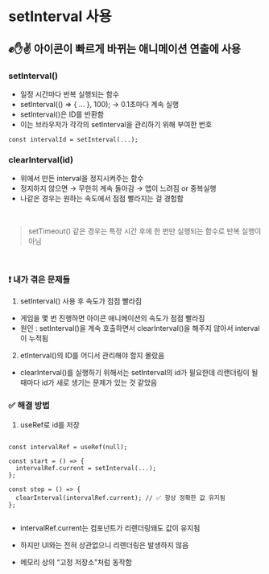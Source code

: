 # setInterval 사용

## ✊✋✌️ 아이콘이 빠르게 바뀌는 애니메이션 연출에 사용

### setInterval()

- 일정 시간마다 반복 실행되는 함수
- setInterval(() => { ... }, 100); → 0.1초마다 계속 실행
- setInterval()은 ID를 반환함
- 이는 브라우저가 각각의 setInterval을 관리하기 위해 부여한 번호

```
const intervalId = setInterval(...);
```

### clearInterval(id)

- 위에서 만든 interval을 정지시켜주는 함수
- 정지하지 않으면 → 무한히 계속 돌아감 → 앱이 느려짐 or 중복실행
- 나같은 경우는 원하는 속도에서 점점 빨라지는 걸 경험함

<br>

> setTimeout() 같은 경우는 특정 시간 후에 한 번만 실행되는 함수로 반복 실행이 아님

<br>

### ❗ 내가 겪은 문제들

1. setInterval() 사용 후 속도가 점점 빨라짐

- 게임을 몇 번 진행하면 아이콘 애니메이션의 속도가 점점 빨라짐
- 원인 : setInterval()을 계속 호출하면서 clearInterval()을 해주지 않아서 interval이 누적됨

2. etInterval()의 ID를 어디서 관리해야 할지 몰랐음

- clearInterval()를 실행하기 위해서는 setInterval의 id가 필요한데 리랜더링이 될 때마다 id가 새로 생기는 문제가 있는 것 같았음

### ✅ 해결 방법

1. useRef로 id를 저장

```

const intervalRef = useRef(null);

const start = () => {
  intervalRef.current = setInterval(...);
};

const stop = () => {
  clearInterval(intervalRef.current); // ✅ 항상 정확한 값 유지됨
};


```

- intervalRef.current는 컴포넌트가 리렌더링돼도 값이 유지됨
- 하지만 UI와는 전혀 상관없으니 리렌더링은 발생하지 않음

- 메모리 상의 “고정 저장소”처럼 동작함
